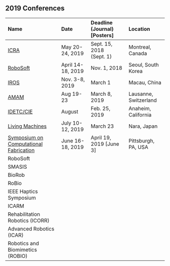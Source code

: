 ---
---

## 2019 Conferences

| Name                                          | Date              | Deadline (Journal) [Posters] | Location              |
|:----------------------------------------------|:------------------|:--------------------------|:----------------------|
| [ICRA]                                   | May 20-24, 2019   | Sept. 15, 2018 (Sept. 1)  | Montreal, Canada      |
| [RoboSoft]                                    | April 14-18, 2019 | Nov. 1, 2018              | Seoul, South Korea    |
| [IROS]                                        | Nov. 3-8, 2019    | March 1                   | Macau, China          |
| [AMAM]                                        | Aug 19-23         | March 8, 2019             | Lausanne, Switzerland |
| [IDETC/CIE]                                   | August            | Feb. 25, 2019             | Anaheim, California   |
| [Living Machines]                             | July 10-12, 2019  | March 23                  | Nara, Japan           |
| [Symposium on Computational Fabrication]      | June 16-18, 2019  | April 19, 2019 [June 3]   | Pittsburgh, PA, USA   |
| RoboSoft                                      |              |                           |                       |
| SMASIS                                        |                   |                           |                       |
| BioRob                                        |                   |                           |                       |
| RoBio                                         |                   |                           |                       |
| IEEE Haptics Symposium                        |                   |                           |                       |
| ICARM                                         |                   |                           |                       |
| Rehabilitation Robotics (ICORR)               |                   |                           |                       |
| Advanced Robotics (ICAR)                      |                   |                           |                       |
| Robotics and Biomimetics (ROBIO)              |                   |                           |                       |

  [ICRA]: https://www.icra2019.org/
  [RoboSoft]: http://www.robosoft2019.org/
  [IROS]: http://www.iros2019.org/
  [AMAM]: http://adaptivemotion.org/
  [IDETC/CIE]: https://www.asme.org/events/idetccie
  [Living Machines]: http://livingmachinesconference.eu/2019/
  [Symposium on Computational Fabrication]: https://scf.acm.org/2019/
